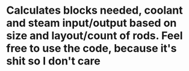 # Calculates blocks needed, coolant and steam input/output based on size and layout/count of rods. Feel free to use the code, because it's shit so I don't care
